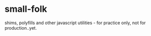 # small-folk
shims, polyfills and other javascript utilities - for practice only, not for production..yet.
